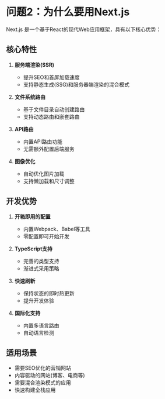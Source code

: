 # 问题2：为什么要用Next.js

Next.js 是一个基于React的现代Web应用框架，具有以下核心优势：

## 核心特性

1. **服务端渲染(SSR)**

   - 提升SEO和首屏加载速度
   - 支持静态生成(SSG)和服务器端渲染的混合模式

2. **文件系统路由**

   - 基于文件目录自动创建路由
   - 支持动态路由和嵌套路由

3. **API路由**

   - 内置API路由功能
   - 无需额外配置后端服务

4. **图像优化**
   - 自动优化图片加载
   - 支持懒加载和尺寸调整

## 开发优势

1. **开箱即用的配置**

   - 内置Webpack、Babel等工具
   - 零配置即可开始开发

2. **TypeScript支持**

   - 完善的类型支持
   - 渐进式采用策略

3. **快速刷新**

   - 保持状态的即时热更新
   - 提升开发体验

4. **国际化支持**
   - 内置多语言路由
   - 自动语言检测

## 适用场景

- 需要SEO优化的营销网站
- 内容驱动的网站(博客、电商等)
- 需要混合渲染模式的应用
- 快速构建全栈应用
